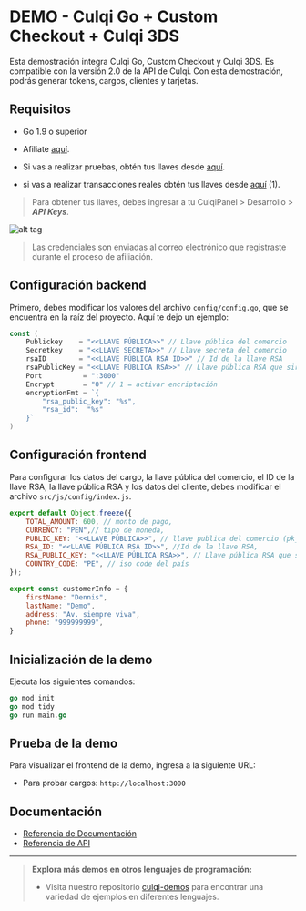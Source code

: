 # DEMO - Culqi Go + Custom Checkout + Culqi 3DS

Esta demostración integra Culqi Go, Custom Checkout y Culqi 3DS. Es compatible con la versión 2.0 de la API de Culqi. Con esta demostración, podrás generar tokens, cargos, clientes y tarjetas.

## Requisitos

* Go 1.9 o superior
* Afiliate [aquí](https://afiliate.culqi.com/).

* Si vas a realizar pruebas, obtén tus llaves desde [aquí](https://integ-panel.culqi.com/#/registro).
* si vas a realizar transacciones reales obtén tus llaves desde [aquí](https://panel.culqi.com/#/registro) (1).

> Para obtener tus llaves, debes ingresar a tu CulqiPanel > Desarrollo > ***API Keys***.

![alt tag](http://i.imgur.com/NhE6mS9.png)

> Las credenciales son enviadas al correo electrónico que registraste durante el proceso de afiliación.

## Configuración backend

Primero, debes modificar los valores del archivo `config/config.go`, que se encuentra en la raíz del proyecto. Aquí te dejo un ejemplo:

```Go
const (
	Publickey    = "<<LLAVE PÚBLICA>>" // Llave pública del comercio
	Secretkey    = "<<LLAVE SECRETA>>" // Llave secreta del comercio
	rsaID        = "<<LLAVE PÚBLICA RSA ID>>" // Id de la llave RSA
	rsaPublicKey = "<<LLAVE PÚBLICA RSA>>" // Llave pública RSA que sirve para encriptar el payload de los servicios
	Port          = ":3000"
	Encrypt       = "0" // 1 = activar encriptación
	encryptionFmt = `{
		"rsa_public_key": "%s",
		"rsa_id":  "%s"
	}`
)
```
## Configuración frontend

Para configurar los datos del cargo, la llave pública del comercio, el ID de la llave RSA, la llave pública RSA y los datos del cliente, debes modificar el archivo `src/js/config/index.js`.

```js
export default Object.freeze({
    TOTAL_AMOUNT: 600, // monto de pago,
    CURRENCY: "PEN",// tipo de moneda,
    PUBLIC_KEY: "<<LLAVE PÚBLICA>>", // llave publica del comercio (pk_test_xxxxx),
    RSA_ID: "<<LLAVE PÚBLICA RSA ID>>", //Id de la llave RSA,
    RSA_PUBLIC_KEY: "<<LLAVE PÚBLICA RSA>>", // Llave pública RSA que sirve para encriptar el payload de los servicios del checkout,
    COUNTRY_CODE: "PE", // iso code del país
});

export const customerInfo = {
    firstName: "Dennis",
    lastName: "Demo",
    address: "Av. siempre viva",
    phone: "999999999",
}
```

## Inicialización de la demo

Ejecuta los siguientes comandos:

```go
go mod init
go mod tidy
go run main.go
```

## Prueba de la demo

Para visualizar el frontend de la demo, ingresa a la siguiente URL:

- Para probar cargos: `http://localhost:3000`


## Documentación

- [Referencia de Documentación](https://docs.culqi.com/)
- [Referencia de API](https://apidocs.culqi.com/)

---

> **Explora más demos en otros lenguajes de programación:**
>
> - Visita nuestro repositorio [culqi-demos](https://github.com/culqi/culqi-demos/?tab=readme-ov-file#lenguajes-de-programación) para encontrar una variedad de ejemplos en diferentes lenguajes.